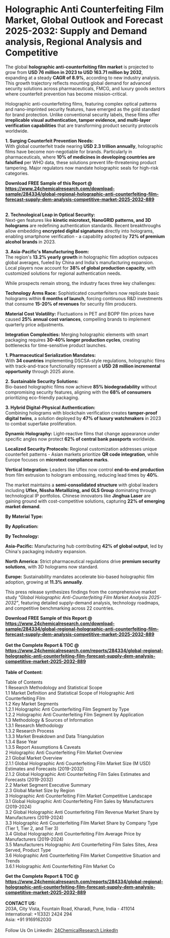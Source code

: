 <h1>Holographic Anti Counterfeiting Film Market, Global Outlook and Forecast 2025-2032: Supply and Demand analysis, Regional Analysis and Competitive</h1><p>The global <strong>holographic anti-counterfeiting film market</strong> is projected to grow from <strong>USD 76 million in 2023 to USD 163.71 million by 2032</strong>, expanding at a steady <strong>CAGR of 8.9%</strong>, according to new industry analysis. This growth trajectory reflects mounting global demand for advanced security solutions across pharmaceuticals, FMCG, and luxury goods sectors where counterfeit prevention has become mission-critical.</p><p>Holographic anti-counterfeiting films, featuring complex optical patterns and nano-imprinted security features, have emerged as the gold standard for brand protection. Unlike conventional security labels, these films offer <strong>irreplicable visual authentication, tamper evidence, and multi-layer verification capabilities</strong> that are transforming product security protocols worldwide.</p><p><strong>1. Surging Counterfeit Prevention Needs:</strong><br>
With global counterfeit trade nearing <strong>USD 2.3 trillion annually</strong>, holographic films have become non-negotiable for brands. Particularly in pharmaceuticals, where <strong>10% of medicines in developing countries are falsified</strong> per WHO data, these solutions prevent life-threatening product tampering. Major regulators now mandate holographic seals for high-risk categories.</p><div><b>Download FREE Sample of this Report @ 
            <a href="https://www.24chemicalresearch.com/download-sample/284334/global-regional-holographic-anti-counterfeiting-film-forecast-supply-dem-analysis-competitive-market-2025-2032-889">
            https://www.24chemicalresearch.com/download-sample/284334/global-regional-holographic-anti-counterfeiting-film-forecast-supply-dem-analysis-competitive-market-2025-2032-889</a></b></div><br><p><strong>2. Technological Leap in Optical Security:</strong><br>
Next-gen features like <strong>kinetic microtext, NanoGRID patterns, and 3D holograms</strong> are redefining authentication standards. Recent breakthroughs allow embedding <strong>encrypted digital signatures</strong> directly into holograms, enabling smartphone verification - a capability adopted by <strong>72% of premium alcohol brands</strong> in 2023.</p><p><strong>3. Asia-Pacific's Manufacturing Boom:</strong><br>
The region's <strong>13.2% yearly growth</strong> in holographic film adoption outpaces global averages, fueled by China and India's manufacturing expansion. Local players now account for <strong>38% of global production capacity</strong>, with customized solutions for regional authentication needs.</p><p>While prospects remain strong, the industry faces three key challenges:</p><p><strong>Technology Arms Race:</strong> Sophisticated counterfeiters now replicate basic holograms within <strong>6 months of launch</strong>, forcing continuous R&amp;D investments that consume <strong>15-20% of revenues</strong> for security film producers.</p><p><strong>Material Cost Volatility:</strong> Fluctuations in PET and BOPP film prices have caused <strong>25% annual cost variances</strong>, compelling brands to implement quarterly price adjustments.</p><p><strong>Integration Complexities:</strong> Merging holographic elements with smart packaging requires <strong>30-40% longer production cycles</strong>, creating bottlenecks for time-sensitive product launches.</p><p><strong>1. Pharmaceutical Serialization Mandates:</strong><br>
With <strong>34 countries</strong> implementing DSCSA-style regulations, holographic films with track-and-trace functionality represent a <strong>USD 28 million incremental opportunity</strong> through 2025 alone.</p><p><strong>2. Sustainable Security Solutions:</strong><br>
Bio-based holographic films now achieve <strong>85% biodegradability</strong> without compromising security features, aligning with the <strong>68% of consumers</strong> prioritizing eco-friendly packaging.</p><p><strong>3. Hybrid Digital-Physical Authentication:</strong><br>
Combining holograms with blockchain verification creates <strong>tamper-proof digital twins</strong>, a solution deployed by <strong>47% of luxury watchmakers</strong> in 2023 to combat superfake proliferation.</p><p><strong>Dynamic Holography:</strong> Light-reactive films that change appearance under specific angles now protect <strong>62% of central bank passports</strong> worldwide.</p><p><strong>Localized Security Protocols:</strong> Regional customization addresses unique counterfeit patterns - Asian markets prioritize <strong>QR code integration</strong>, while Europe focuses on <strong>microtext compliance marks</strong>.</p><p><strong>Vertical Integration:</strong> Leaders like Uflex now control <strong>end-to-end production</strong> from film extrusion to hologram embossing, reducing lead times by <strong>40%</strong>.</p><p>The market maintains a <strong>semi-consolidated structure</strong> with global leaders including <strong>Uflex, Nissha Metallizing, and GLS Group</strong> dominating through technological IP portfolios. Chinese innovators like <strong>Jinghua Laser</strong> are gaining ground with cost-competitive solutions, capturing <strong>22% of emerging market demand</strong>.</p><p><strong>By Material Type:</strong></p><p><strong>By Application:</strong></p><p><strong>By Technology:</strong></p><p><strong>Asia-Pacific:</strong> Manufacturing hub contributing <strong>42% of global output</strong>, led by China's packaging industry expansion.</p><p><strong>North America:</strong> Strict pharmaceutical regulations drive <strong>premium security solutions</strong>, with 3D holograms now standard.</p><p><strong>Europe:</strong> Sustainability mandates accelerate bio-based holographic film adoption, growing at <strong>11.3% annually</strong>.</p><p>This press release synthesizes findings from the comprehensive market study <em>"Global Holographic Anti-Counterfeiting Film Market Analysis 2025-2032"</em>, featuring detailed supply-demand analysis, technology roadmaps, and competitive benchmarking across 22 countries.</p><div><b>Download FREE Sample of this Report @ 
            <a href="https://www.24chemicalresearch.com/download-sample/284334/global-regional-holographic-anti-counterfeiting-film-forecast-supply-dem-analysis-competitive-market-2025-2032-889">
            https://www.24chemicalresearch.com/download-sample/284334/global-regional-holographic-anti-counterfeiting-film-forecast-supply-dem-analysis-competitive-market-2025-2032-889</a></b></div><br><div><b>Get the Complete Report & TOC @ 
            <a href="https://www.24chemicalresearch.com/reports/284334/global-regional-holographic-anti-counterfeiting-film-forecast-supply-dem-analysis-competitive-market-2025-2032-889">
            https://www.24chemicalresearch.com/reports/284334/global-regional-holographic-anti-counterfeiting-film-forecast-supply-dem-analysis-competitive-market-2025-2032-889</a></b></div><br>
            <b>Table of Content:</b><p>Table of Contents<br />
1 Research Methodology and Statistical Scope<br />
1.1 Market Definition and Statistical Scope of Holographic Anti Counterfeiting Film<br />
1.2 Key Market Segments<br />
1.2.1 Holographic Anti Counterfeiting Film Segment by Type<br />
1.2.2 Holographic Anti Counterfeiting Film Segment by Application<br />
1.3 Methodology & Sources of Information<br />
1.3.1 Research Methodology<br />
1.3.2 Research Process<br />
1.3.3 Market Breakdown and Data Triangulation<br />
1.3.4 Base Year<br />
1.3.5 Report Assumptions & Caveats<br />
2 Holographic Anti Counterfeiting Film Market Overview<br />
2.1 Global Market Overview<br />
2.1.1 Global Holographic Anti Counterfeiting Film Market Size (M USD) Estimates and Forecasts (2019-2032)<br />
2.1.2 Global Holographic Anti Counterfeiting Film Sales Estimates and Forecasts (2019-2032)<br />
2.2 Market Segment Executive Summary<br />
2.3 Global Market Size by Region<br />
3 Holographic Anti Counterfeiting Film Market Competitive Landscape<br />
3.1 Global Holographic Anti Counterfeiting Film Sales by Manufacturers (2019-2024)<br />
3.2 Global Holographic Anti Counterfeiting Film Revenue Market Share by Manufacturers (2019-2024)<br />
3.3 Holographic Anti Counterfeiting Film Market Share by Company Type (Tier 1, Tier 2, and Tier 3)<br />
3.4 Global Holographic Anti Counterfeiting Film Average Price by Manufacturers (2019-2024)<br />
3.5 Manufacturers Holographic Anti Counterfeiting Film Sales Sites, Area Served, Product Type<br />
3.6 Holographic Anti Counterfeiting Film Market Competitive Situation and Trends<br />
3.6.1 Holographic Anti Counterfeiting Film Market Co</p><div><b>Get the Complete Report & TOC @ 
            <a href="https://www.24chemicalresearch.com/reports/284334/global-regional-holographic-anti-counterfeiting-film-forecast-supply-dem-analysis-competitive-market-2025-2032-889">
            https://www.24chemicalresearch.com/reports/284334/global-regional-holographic-anti-counterfeiting-film-forecast-supply-dem-analysis-competitive-market-2025-2032-889</a></b></div><br><b>CONTACT US:</b><br>
            203A, City Vista, Fountain Road, Kharadi, Pune, India - 411014<br>
            International: +1(332) 2424 294<br>
            Asia: +91 9169162030 <br><br>
            Follow Us On LinkedIn: <a href="https://www.linkedin.com/company/24chemicalresearch/">24ChemicalResearch LinkedIn</a>